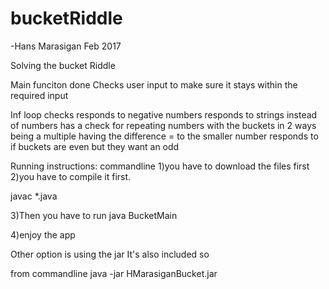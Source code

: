 # bucketRiddle
-Hans Marasigan Feb 2017

Solving the bucket Riddle

Main funciton done
Checks user input to make sure it stays within the required input

Inf loop checks
responds to negative numbers
responds to strings instead of numbers
has a check for repeating numbers with the buckets in 2 ways
  being a multiple 
  having the difference = to the smaller number
responds to if buckets are even but they want an odd

Running instructions:
commandline
1)you have to download the files first
2)you have to compile it first.
	
javac *.java

3)Then you have to run 
java BucketMain

4)enjoy the app

Other option is using the jar 
It's also included so

from commandline
java -jar HMarasiganBucket.jar
